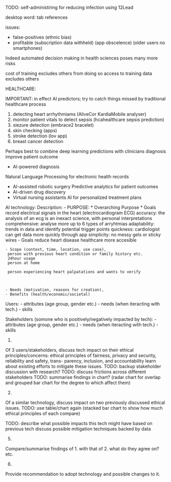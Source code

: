 <!-- SPDX-License-Identifier: zlib-acknowledgement -->

TODO: self-administiring for reducing infection using 12Lead

desktop word: tab references

issues:
  - false-positives
    (ethnic bias)
  - profitable
    (subscription data withheld)
    (app obscelence)
    (older users no smartphones)


Indeed automated decision making in health sciences poses many more risks

cost of training excludes others from doing so
access to training data excludes others

HEALTHCARE:

IMPORTANT: in effect AI predictors; try to catch things missed by traditional healthcare process
1. detecting heart arrhythmiams (AliveCor KardiaMobile analyser)
2. monitor patient vitals to detect sepsis (hcahealthcare sepsis prediction)
3. siezure detection (embrace2 bracelet)
4. skin checking (apps)
5. stroke detection (lov app)
6. breast cancer detection

Perhaps best to combine deep learning predictions with clinicians diagnosis improve patient outcome

- AI-powered diagnosis

Natural Language Processing for electronic health records
- AI-assisted robotic surgery
Predictive analytics for patient outcomes
- AI-driven drug discovery
- Virtual nursing assistants
AI for personalized treatment plans


AI technology:
  Description:
    - PURPOSE:
     * Overarching Purpose
     * Goals
     record electrical signals in the heart (electrocardiogram ECG)
     accuracy: the analysis of an ecg is an inexact science, with personal interpretations
     comprehensive: analyse more up to 6 types of arryhtmias
     adaptability: trends in data and identify potential trigger points 
     quickness: cardiologist can get data more quickly through app
     simplicity: no messy gels or sticky wires
    - Goals
     reduce heart disease
     healthcare more accesible

    - Scope (context, time, location, use case), 
     person with previous heart condition or family history etc.
     24hour usage
     person at home 

     person experiencing heart palpatations and wants to verify  



    - Needs (motivation, reasons for creation), 
    - Benefits (health/economic/societal)

  Users:
    - attributes (age group, gender etc.)
    - needs (when iteracting with tech.)
    - skills

  Stakeholders (somone who is positively/negatively impacted by tech):
    - attributes (age group, gender etc.)
    - needs (when iteracting with tech.)
    - skills

1.
Of 3 users/stakeholders, discuss tech impact on their ethical principles/concerns:
ethical principles of fairness, privacy and security, reliability and safety, trans-
parency, inclusion, and accountability
learn about existing efforts to mitigate these issues.
TODO: backup stakeholder discussion with research?
TODO: discuss frictions across different stakeholders
TODO: summarise findings in chart? 
(radar chart for overlap and grouped bar chart for the degree to which affect them)

2.
Of a similar technology, discuss impact on two previously discussed ethical issues.
TODO: use table/chart again
(stacked bar chart to show how much ethical principles of each compare)

TODO: describe what possible impacts this tech might have based on previous tech
discuss possible mitigation techniques backed by data

5.
Compare/summarise findings of 1. with that of 2.
what do they agree on? etc.

6.
Provide recommendation to adopt technology and possible changes to it.
